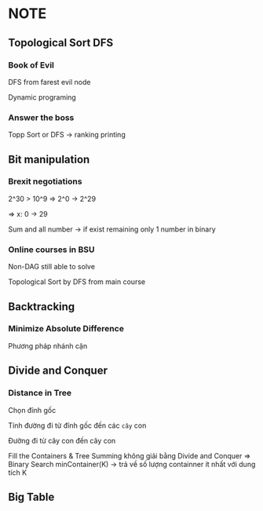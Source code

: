 # NOTE

## Topological Sort DFS

### Book of Evil

DFS from farest evil node

Dynamic programing

### Answer the boss

Topp Sort or DFS -> ranking printing




## Bit manipulation

### Brexit negotiations

2^30 > 10^9 =>  2^0 -> 2^29 

=> x: 0 -> 29

Sum and all number -> if exist remaining only 1 number in binary

### Online courses in BSU

Non-DAG still able to solve

Topological Sort by DFS from main course


## Backtracking

### Minimize Absolute Difference
Phương pháp nhánh cận 

## Divide and Conquer

### Distance in Tree

Chọn đỉnh gốc

Tính đường đi từ đỉnh gốc đến các `cây` con

Đường đi từ cây con đến cây con

Fill the Containers & Tree Summing không giải bằng Divide and Conquer
=> Binary Search minContainer(K) -> trả về số lượng containner ít nhất với dung tích K

## Big Table